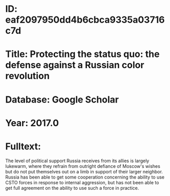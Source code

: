 # ID: eaf2097950dd4b6cbca9335a03716c7d
# Title: Protecting the status quo: the defense against a Russian color revolution
# Database: Google Scholar
# Year: 2017.0
# Fulltext:
The level of political support Russia receives from its allies is largely lukewarm, where they refrain from outright defiance of Moscow's wishes but do not put themselves out on a limb in support of their larger neighbor.
Russia has been able to get some cooperation concerning the ability to use CSTO forces in response to internal aggression, but has not been able to get full agreement on the ability to use such a force in practice.